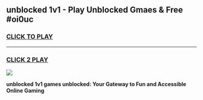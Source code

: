 
## unblocked 1v1 - Play Unblocked Gmaes & Free #oi0uc
<h3>
<a href="https://news.freeplayer.one?title=unblocked_1v1&ref=03M">CLICK TO PLAY</a></h3>
<hr>

<h3>
<a href="https://news.freeplayer.one?title=unblocked_1v1&ref=03M">CLICK 2 PLAY</a>
  
</h3>

<a href="https://news.freeplayer.one?title=unblocked_1v1&ref=03M"><img src="https://clearcache.store/games.png"></a>


**unblocked 1v1 games unblocked: Your Gateway to Fun and Accessible Online Gaming**
